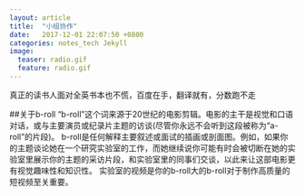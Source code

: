 ```yaml
---
layout: article
title:  "小组协作"
date:   2017-12-01 22:07:50 +0800
categories: notes_tech Jekyll
image:
  teaser: radio.gif
  feature: radio.gif
---
```

真正的读书人面对全英书本也不慌，百度在手，翻译就有，分数跑不走


##关于b-roll
“b-roll”这个词来源于20世纪的电影剪辑。电影的主干是视觉和口语对话，或与主要演员或纪录片主题的访谈(尽管你永远不会听到这段被称为“a-roll”的片段)。
b-roll是任何解释主要叙述或面试的插画或剖面图。例如，如果你的主题谈论她在一个研究实验室的工作，而她继续说你可能有时会被切断在她的实验室里展示你的主题的采访片段，和实验室里的同事们交谈，以此来让这部电影更有视觉趣味性和知识性。
实验室的视频是你的b-roll大的b-roll对于制作高质量的短视频至关重要。
